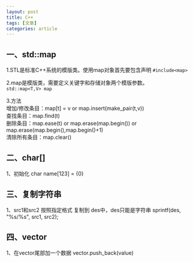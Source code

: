 ```yaml
---
layout: post
title: C++
tags: [文章]
categories: article
---
```


## 一、std::map

1.STL是标准C++系统的模版类。使用map对象首先要包含声明
`#include<map>`   
  
2.map是模版类，需要定义关键字和存储对象两个模版参数。  
`std::map<T,V> map`    

3.方法   
增加/修改条目：map[t] = v   or   map.insert(make_pair(t,v))   
查找条目：map.find(t)   
删除条目：map.ease(t) or map.erase(map.begin()) or map.erase(map.begin(),map.begin()+1)    
清除所有条目：map.clear()    


## 二、char[] 

1、初始化
char name[123] = {0}

## 三、复制字符串 

1、src1和src2 按照指定格式 复制到 des中，des只能是字符串
sprintf(des, "%s/%s", src1, src2);

## 四、vector<string>	

1、在vector尾部加一个数据 
vector.push_back(value)
